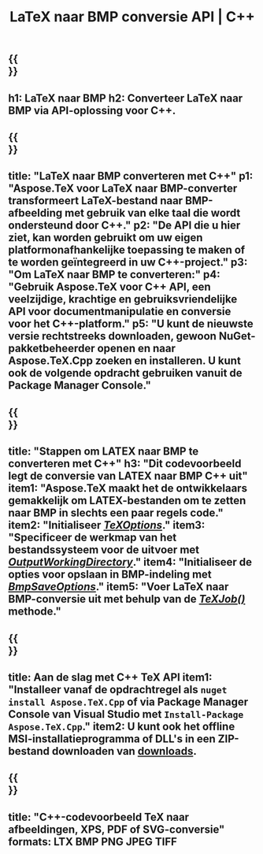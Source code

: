 ﻿---
translation: true
template: /_templates/_conversion-child-cpp.md
title: LaTeX naar BMP conversie API | C++
description: LaTeX naar BMP conversie functionaliteit. Integreer deze on-premise C++-bibliotheek in uw project of gebruik platformonafhankelijke applicaties om LaTeX naar BMP te converteren.
keywords: latex naar bmp api cpp, latex2bmp integratie c++
url: /cpp/conversion/latex-to-bmp/
family: tex
platformtag: cpp
feature: conversion
informat: LATEX
outformat: BMP
otherformats: PNG JPEG TIFF PDF SVG XPS
---

{{<section banner>}}
---
h1: LaTeX naar BMP
h2: Converteer LaTeX naar BMP via API-oplossing voor C++.
---

{{<section overview>}}
---
title: "LaTeX naar BMP converteren met C++"
p1: "Aspose.TeX voor LaTeX naar BMP-converter transformeert LaTeX-bestand naar BMP-afbeelding met gebruik van elke taal die wordt ondersteund door C++."
p2: "De API die u hier ziet, kan worden gebruikt om uw eigen platformonafhankelijke toepassing te maken of te worden geïntegreerd in uw C++-project."
p3: "Om LaTeX naar BMP te converteren:"
p4: "Gebruik Aspose.TeX voor C++ API, een veelzijdige, krachtige en gebruiksvriendelijke API voor documentmanipulatie en conversie voor het C++-platform."
p5: "U kunt de nieuwste versie rechtstreeks downloaden, gewoon NuGet-pakketbeheerder openen en naar Aspose.TeX.Cpp zoeken en installeren. U kunt ook de volgende opdracht gebruiken vanuit de Package Manager Console."
---

{{<section feature1>}}
---
title: "Stappen om LATEX naar BMP te converteren met C++"
h3: "Dit codevoorbeeld legt de conversie van LATEX naar BMP C++ uit"
item1: "Aspose.TeX maakt het de ontwikkelaars gemakkelijk om LATEX-bestanden om te zetten naar BMP in slechts een paar regels code."
item2: "Initialiseer [*TeXOptions*](https://reference.aspose.com/tex/cpp/class/aspose.te_x.te_x_options)."
item3: "Specificeer de werkmap van het bestandssysteem voor de uitvoer met [*OutputWorkingDirectory*](https://reference.aspose.com/tex/cpp/class/aspose.te_x.te_x_options#aa4f4ea6dab7db5ba1b40800495f16f63)."
item4: "Initialiseer de opties voor opslaan in BMP-indeling met [*BmpSaveOptions*](https://reference.aspose.com/tex/cpp/class/aspose.te_x.presentation.image.bmp_save_options)."
item5: "Voer LaTeX naar BMP-conversie uit met behulp van de [*TeXJob()*](https://reference.aspose.com/tex/cpp/class/aspose.te_x.te_x_job) methode."
---

{{<section feature2>}}
---
title: Aan de slag met C++ TeX API
item1: "Installeer vanaf de opdrachtregel als ```nuget install Aspose.TeX.Cpp``` of via Package Manager Console van Visual Studio met ```Install-Package Aspose.TeX.Cpp```."
item2: U kunt ook het offline MSI-installatieprogramma of DLL's in een ZIP-bestand downloaden van [downloads](https://downloads.aspose.com/tex/cpp).
---

{{<section widget>}}
---
title: "C++-codevoorbeeld TeX naar afbeeldingen, XPS, PDF of SVG-conversie"
formats: LTX BMP PNG JPEG TIFF
---


